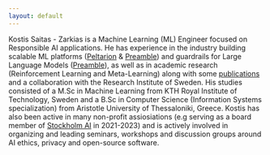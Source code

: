```yaml
---
layout: default
---
```


Kostis Saitas - Zarkias is a Machine Learning (ML) Εngineer focused on Responsible AI applications. He has experience in the industry building scalable ML platforms ([Peltarion](https://web.archive.org/web/20210928191950/https://peltarion.com/) & [Preamble](https://www.preamble.com/)) and guardrails for Large Language Models ([Preamble](https://www.preamble.com/)), as well as in academic research (Reinforcement Learning and Meta-Learning) along with some [publications](https://scholar.google.com/citations?user=x1Ms4tYAAAAJ&hl=en) and a collaboration with the Research Institute of Sweden. His studies consisted of a M.Sc in Machine Learning from KTH Royal Institute of Technology, Sweden and a B.Sc in Computer Science (Information Systems specialization) from Aristotle University of Thessaloniki, Greece. Kostis has also been active in many non-profit assiosiations (e.g serving as a board member of [Stockholm AI](https://www.stockholm.ai/) in 2021-2023) and is actively involved in organizing and leading seminars, workshops and discussion groups around AI ethics, privacy and open-source software.
